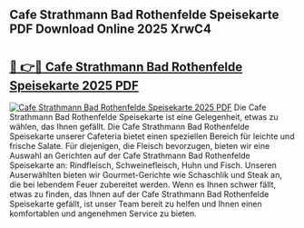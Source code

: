 ## Cafe Strathmann Bad Rothenfelde Speisekarte PDF Download Online 2025 XrwC4

# <h2><a href="http://gca0irt.nevu.top/?p=Cafe+Strathmann+Bad+Rothenfelde+Speisekarte">🔗 👉🔴 Cafe Strathmann Bad Rothenfelde Speisekarte 2025 PDF</a></h2>

[![Cafe Strathmann Bad Rothenfelde Speisekarte 2025 PDF](https://i.imgur.com/dBaPXMq.png)](http://gca0irt.nevu.top/?p=Cafe+Strathmann+Bad+Rothenfelde+Speisekarte)
Die Cafe Strathmann Bad Rothenfelde Speisekarte ist eine Gelegenheit, etwas zu wählen, das Ihnen gefällt. Die Cafe Strathmann Bad Rothenfelde Speisekarte unserer Cafeteria bietet einen speziellen Bereich für leichte und frische Salate. Für diejenigen, die Fleisch bevorzugen, bieten wir eine Auswahl an Gerichten auf der Cafe Strathmann Bad Rothenfelde Speisekarte an: Rindfleisch, Schweinefleisch, Huhn und Fisch. Unseren Auserwählten bieten wir Gourmet-Gerichte wie Schaschlik und Steak an, die bei lebendem Feuer zubereitet werden. Wenn es Ihnen schwer fällt, etwas zu finden, das Ihnen auf der Cafe Strathmann Bad Rothenfelde Speisekarte gefällt, ist unser Team bereit zu helfen und Ihnen einen komfortablen und angenehmen Service zu bieten.
